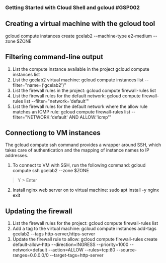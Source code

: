 ### Getting Started with Cloud Shell and gcloud #GSP002

## Creating a virtual machine with the gcloud tool
  gcloud compute instances create gcelab2 --machine-type e2-medium --zone $ZONE

## Filtering command-line output
1. List the compute instance available in the project
  gcloud compute instances list
2. List the gcelab2 virtual machine:
  gcloud compute instances list --filter="name=('gcelab2')"
3. List the firewall rules in the project:
  gcloud compute firewall-rules list
4. List the firewall rules for the default network:
  gcloud compute firewall-rules list --filter="network='default'"
5. List the firewall rules for the default network where the allow rule matches an ICMP rule:
  gcloud compute firewall-rules list --filter="NETWORK:'default' AND ALLOW:'icmp'"

## Connectiong to VM instances
The gcloud compute ssh command provides a wrapper around SSH,
which takes care of authentication and the mapping of instance names to IP addresses.
1. To connect to VM with SSH, run the following command:
  gcloud compute ssh gcelab2 --zone $ZONE
  > Y > Enter
2. Install nginx web server on to virtual machine:
  sudo apt install -y nginx
  exit

## Updating the firewall
1. List the firewall rules for the project:
  gcloud compute firewall-rules list
2. Add a tag to the virtual machine:
  gcloud compute instances add-tags gcelab2 --tags http-server,https-server
3. Update the firewall rule to allow:
  gcloud compute firewall-rules create default-allow-http --direction=INGRESS --priority=1000
  --network=default --action=ALLOW --rules=tcp:80 --source-ranges=0.0.0.0/0 --target-tags=http-server

  
  
